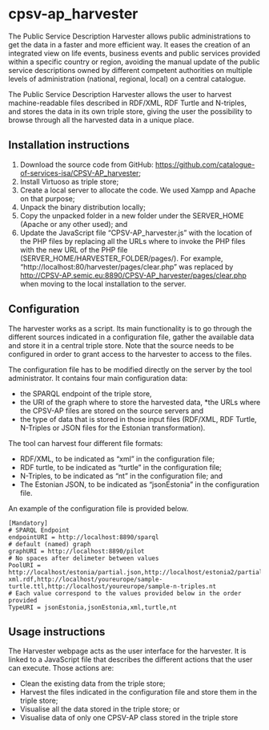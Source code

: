 # cpsv-ap_harvester

The Public Service Description Harvester allows public administrations to get the data in a faster and more efficient way. It eases the creation of an integrated view on life events, business events and public services provided within a specific country or region, avoiding the manual update of the public service descriptions owned by different competent authorities on multiple levels of administration (national, regional, local) on a central catalogue.

The Public Service Description Harvester allows the user to harvest machine-readable files described in RDF/XML, RDF Turtle and N-triples, and stores the data in its own triple store, giving the user the possibility to browse through all the harvested data in a unique place.

## Installation instructions <a name="installation"></a>

1.	Download the source code from GitHub: 
https://github.com/catalogue-of-services-isa/CPSV-AP_harvester;
2.	Install Virtuoso as triple store;
3.	Create a local server to allocate the code. We used Xampp and Apache on that purpose;
4.	Unpack the binary distribution locally;
5.	Copy the unpacked folder in a new folder under the SERVER_HOME (Apache or any other used); and
6.	Update the JavaScript file “CPSV-AP_harvester.js” with the location of the PHP files by replacing all the URLs where to invoke the PHP files with the new URL of the PHP file (SERVER_HOME/HARVESTER_FOLDER/pages/). For example, “http://localhost:80/harvester/pages/clear.php” was replaced by http://CPSV-AP.semic.eu:8890/CPSV-AP_harvester/pages/clear.php when moving to the local installation to the server.


## Configuration <a name="configuration"></a>

The harvester works as a script. Its main functionality is to go through the different sources indicated in a configuration file, gather the available data and store it in a central triple store. Note that the source needs to be configured in order to grant access to the harvester to access to the files.

The configuration file has to be modified directly on the server by the tool administrator. It contains four main configuration data:
* the SPARQL endpoint of the triple store, 
* the URI of the graph where to store the harvested data,
*the URLs where the CPSV-AP files are stored on the source servers and 
* the type of data that is stored in those input files (RDF/XML, RDF Turtle, N-Triples or JSON files for the Estonian transformation). 

The tool can harvest four different file formats:
*	RDF/XML, to be indicated as “xml” in the configuration file;
*	RDF turtle, to be indicated as “turtle” in the configuration file;
*	N-Triples, to be indicated as “nt” in the configuration file; and
*	The Estonian JSON, to be indicated as “jsonEstonia” in the configuration file.

An example of the configuration file is provided below.

    [Mandatory]
    # SPARQL Endpoint
    endpointURI = http://localhost:8890/sparql
    # default (named) graph
    graphURI = http://localhost:8890/pilot
    # No spaces after delimeter between values
    PoolURI = http://localhost/estonia/partial.json,http://localhost/estonia2/partial.json,http://localhost/youreurope/sample-    xml.rdf,http://localhost/youreurope/sample-turtle.ttl,http://localhost/youreurope/sample-n-triples.nt
    # Each value correspond to the values provided below in the order provided
    TypeURI = jsonEstonia,jsonEstonia,xml,turtle,nt

## Usage instructions <a name="usageInstructions"></a>

The Harvester webpage acts as the user interface for the harvester. It is linked to a JavaScript file that describes the different actions that the user can execute. Those actions are:
*	Clean the existing data from the triple store;
*	Harvest the files indicated in the configuration file and store them in the triple store;
*	Visualise all the data stored in the triple store; or 
*	Visualise data of only one CPSV-AP class stored in the triple store
